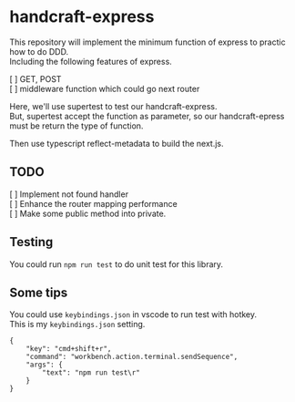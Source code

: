 # handcraft-express

This repository will implement the minimum function of express to practic how to do DDD.  
Including the following features of express.   

[ ] GET, POST  
[ ] middleware function which could go next router  

Here, we'll use supertest to test our handcraft-express.  
But, supertest accept the function as parameter, so our handcraft-epress must be return the type of function.  

Then use typescript reflect-metadata to build the next.js.  

## TODO

[ ] Implement not found handler  
[ ] Enhance the router mapping performance  
[ ] Make some public method into private.  

## Testing

You could run `npm run test` to do unit test for this library.

## Some tips

You could use `keybindings.json` in vscode to run test with hotkey.  
This is my `keybindings.json` setting.
```
{
    "key": "cmd+shift+r",
    "command": "workbench.action.terminal.sendSequence",
    "args": {
        "text": "npm run test\r"
    }
}
```